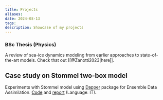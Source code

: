 ```yaml
---
title: Projects
aliases: 
date: 2024-08-13
tags: 
description: Showcase of my projects
---
```

### BSc Thesis (Physics)

A review of sea-ice dynamics modeling from earlier approaches to state-of-the-art models. 
Check that out [[@Zanotti2023|here]].

## Case study on Stommel two-box model 

Experiments with Stommel model using [Dapper](https://github.com/nansencenter/DAPPER) package for Ensemble Data Assimilation.
[Code](https://github.com/niccolozanotti/stommel-model) and [report](https://raw.githubusercontent.com/niccolozanotti/stommel-model/stommel2/report.pdf) (Language: IT). 

